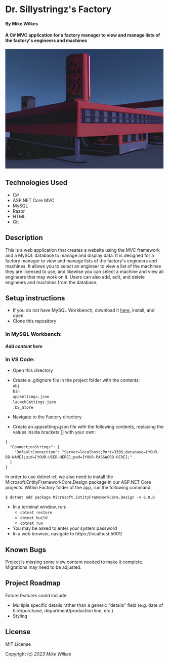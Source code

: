 # Dr. Sillystringz's Factory
#### By Mike Wilkes
#### A C# MVC application for a factory manager to view and manage lists of the factory's engineers and machines
<img src="./Dr__Sillystringz.jpg" alt="Image of the factory" width="500" /><br>

## Technologies Used

- C#
- ASP.NET Core MVC
- MySQL
- Razor
- HTML
- Git

## Description

This is a web application that creates a website using the MVC framework and a MySQL database to manage and display data. It is designed for a factory manager to view and manage lists of the factory's engineers and machines. It allows you to select an engineer to view a list of the machines they are licensed to use, and likewise you can select a machine and view all engineers that may work on it. Users can also add, edit, and delete engineers and machines from the database.
## Setup instructions

- If you do not have MySQL Workbench, download it [here](https://dev.mysql.com/downloads/workbench/), install, and open.
- Clone this repository
### In MySQL Workbench:
#### _Add content here_
### In VS Code:
- Open this directory
- Create a .gitignore file in the project folder with the contents:<br>
  `obj`<br>
  `bin`<br>
  `appsettings.json`<br>
  `launchSettings.json`<br>
  `.DS_Store`<br>

- Navigate to the Factory directory
- Create an appsettings.json file with the following contents, replacing the values inside brackets [] with your own:

```
{
  "ConnectionStrings": {
    "DefaultConnection": "Server=localhost;Port=3306;database=[YOUR-DB-NAME];uid=[YOUR-USER-HERE];pwd=[YOUR-PASSWORD-HERE];"
  }
}
```

In order to use dotnet-ef, we also need to install the Microsoft.EntityFrameworkCore.Design package in our ASP.NET Core projects. Within Factory folder of the app, run the following command:
```
$ dotnet add package Microsoft.EntityFrameworkCore.Design -v 6.0.0
```

- In a terminal window, run:
  - `dotnet restore`
  - `dotnet build`
  - `dotnet run`
- You may be asked to enter your system password
- In a web browser, navigate to https://localhost:5001/

## Known Bugs
Project is missing some view content needed to make it complete. Migrations may need to be adjusted.

## Project Roadmap
Future features could include:
* Multiple specific details rather than a generic "details" field (e.g. date of hire/purchase, department/production line, etc.)
* Styling

## License

MIT License

Copyright (c) _2023_ _Mike Wilkes_